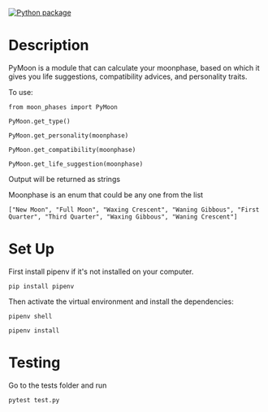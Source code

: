 [![Python package](https://github.com/software-students-fall2023/3-python-package-exercise-jkv/actions/workflows/python-package.yml/badge.svg)](https://github.com/software-students-fall2023/3-python-package-exercise-jkv/actions/workflows/python-package.yml)

# Description
PyMoon is a module that can calculate your moonphase, based on which it gives you life suggestions, compatibility advices, and personality traits.

To use:

`from moon_phases import PyMoon`

`PyMoon.get_type()`

`PyMoon.get_personality(moonphase)`

`PyMoon.get_compatibility(moonphase)`

`PyMoon.get_life_suggestion(moonphase)`

Output will be returned as strings

Moonphase is an enum that could be any one from the list 

`["New Moon",
"Full Moon",
"Waxing Crescent",
"Waning Gibbous",
"First Quarter",
"Third Quarter",
"Waxing Gibbous",
"Waning Crescent"]`

# Set Up
First install pipenv if it's not installed on your computer. 

`pip install pipenv`

Then activate the virtual environment and install the dependencies:

`pipenv shell`

`pipenv install`

# Testing
Go to the tests folder and run 

`pytest test.py`
